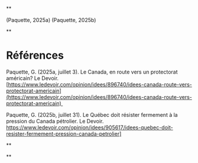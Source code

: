 


**  



(Paquette, 2025a)
(Paquette, 2025b)

**





# Références


Paquette, G. (2025a, juillet 3). Le Canada, en route vers un protectorat américain? Le Devoir. [https://www.ledevoir.com/opinion/idees/896740/idees-canada-route-vers-protectorat-americain](https://www.ledevoir.com/opinion/idees/896740/idees-canada-route-vers-protectorat-americain) 

Paquette, G. (2025b, juillet 31). Le Québec doit résister fermement à la pression du Canada pétrolier. Le Devoir. https://www.ledevoir.com/opinion/idees/905617/idees-quebec-doit-resister-fermement-pression-canada-petrolier]


**

**